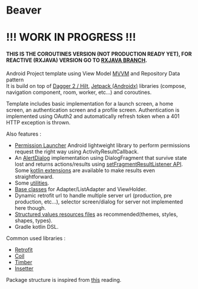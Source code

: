 # Beaver

# !!! WORK IN PROGRESS !!!

#### THIS IS THE COROUTINES VERSION (NOT PRODUCTION READY YET), FOR REACTIVE (RXJAVA) VERSION GO TO [RXJAVA BRANCH](https://github.com/SamYStudiO/Beaver/tree/master).

Android Project template using View Model [MVVM](https://developer.android.com/topic/libraries/architecture/index.html) and Repository Data pattern  
It is build on top of [Dagger 2 / Hilt](https://github.com/google/dagger), [Jetpack (Androidx)](https://developer.android.com/jetpack/) libraries (compose, navigation component, room, worker, etc...) and coroutines.

Template includes basic implementation for a launch screen, a home screen, an authentication screen and a profile screen.
Authentication is implemented using OAuth2 and automatically refresh token when a 401 HTTP exception is thrown.

Also features :
- [Permission Launcher](https://github.com/SamYStudiO/PermissionLauncher) Android lightweight library to perform permissions request the right way using ActivityResultCallback.
- An [AlertDialog](https://github.com/SamYStudiO/Beaver/blob/master/app/src/main/kotlin/net/samystudio/beaver/ui/common/dialog/AlertDialog.kt) implementation using DialogFragment that survive state lost and returns actions/results using [setFragmentResultListener API](https://developer.android.com/guide/fragments/communicate#fragment-result). Some [kotlin extensions](https://github.com/SamYStudiO/Beaver/blob/master/app/src/main/kotlin/net/samystudio/beaver/ui/common/dialog/AlertDialog.kt#L568) are available to make results even straightforward.
- Some [utilities](https://github.com/SamYStudiO/Beaver/tree/master/app/src/main/kotlin/net/samystudio/beaver/util).
- [Base classes](https://github.com/SamYStudiO/Beaver/tree/master/app/src/main/kotlin/net/samystudio/beaver/ui/base/adapter) for Adapter/ListAdapter and ViewHolder.
- Dynamic retrofit url to handle multiple server url (production, pre production, etc...), selector screen/dialog for server not implemented here though.
- [Structured values resources files](https://github.com/SamYStudiO/Beaver/tree/master/app/src/main/res/values) as recommended(themes, styles, shapes, types).
- Gradle kotlin DSL.

Common used libraries :
- [Retrofit](https://github.com/square/retrofit)
- [Coil](https://github.com/coil-kt/coil)
- [Timber](https://github.com/JakeWharton/timber)
- [Insetter](https://github.com/chrisbanes/insetter)

Package structure is inspired from [this](https://overflow.buffer.com/2016/09/26/android-rethinking-package-structure/) reading.